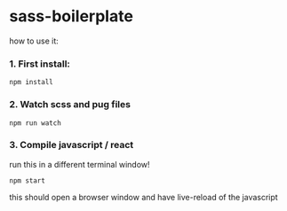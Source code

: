 # sass-boilerplate


how to use it:

### 1. First install:
```
npm install
```

### 2. Watch scss and pug files

```
npm run watch
```

### 3. Compile javascript / react

run this in a different terminal window!

```
npm start
```

this should open a browser window and have live-reload of the javascript
